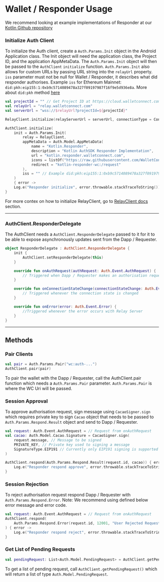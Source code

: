 # Wallet / Responder Usage

We recommend looking at example implementations of Responder at our [Kotlin Github repository](https://github.com/WalletConnect/WalletConnectKotlinV2/tree/develop/auth/responder)

### **Initialize Auth Client**

To initialize the Auth client, create a `Auth.Params.Init` object in the Android Application class. The Init object will need the
application class, the Project ID, and the application AppMetaData. The `Auth.Params.Init` object will then be passed to the `AuthClient`
`initialize` function. `Auth.Params.Init` also allows for custom URLs by passing URL string into the `relayUrl` property. `iss` parameter must not be null for Wallet / Responder, it describes what did responder authorises. Example `iss` for Ethereum Mainnet: `did:pkh:eip155:1:0xb9c5714089478a327f09197987f16f9e5d936e8a`. More about `did:pkh` method [here](https://github.com/w3c-ccg/did-pkh/blob/main/did-pkh-method-draft.md)

```kotlin
val projectId = "" // Get Project ID at https://cloud.walletconnect.com/
val relayUrl = "relay.walletconnect.com"
val serverUrl = "wss://$relayUrl?projectId=${projectId}"

RelayClient.initialize(relayServerUrl = serverUrl, connectionType = ConnectionType.AUTOMATIC, application = this)

AuthClient.initialize(
    init = Auth.Params.Init(
        relay = RelayClient,
        appMetaData = Auth.Model.AppMetaData(
            name = "Kotlin.Responder",
            description = "Kotlin AuthSDK Responder Implementation",
            url = "kotlin.responder.walletconnect.com",
            icons = listOf("https://raw.githubusercontent.com/WalletConnect/walletconnect-assets/master/Logo/Gradient/Logo.png"),
            redirect = "kotlin-responder-wc:/request"
        ),
        iss = "" // Example did:pkh:eip155:1:0xb9c5714089478a327f09197987f16f9e5d936e8a. Please use valid chain id and account addres as referenced here: https://github.com/ChainAgnostic/CAIPs/blob/master/CAIPs/caip-10.md
    )
    { error ->
    Log.e("Responder initialize", error.throwable.stackTraceToString())
}
```

For more contex on how to initialize RelayClient, go to [RelayClient docs](../../kotlin/guides/relay.md) section.

---
### **AuthClient.ResponderDelegate**

The AuthClient needs a `AuthClient.ResponderDelegate` passed to it for it to be able to expose asynchronously updates sent from the Dapp / Requester.

```kotlin
object ResponderDelegate : AuthClient.ResponderDelegate {
    init {
        AuthClient.setResponderDelegate(this)
    }

    override fun onAuthRequest(authRequest: Auth.Event.AuthRequest) {
        // Triggered when Dapp / Requester makes an authorisation request. Wallet / Responder should display message to user and ask him to approve or reject authorisation.
    }

    override fun onConnectionStateChange(connectionStateChange: Auth.Event.ConnectionStateChange) {
        // Triggered whenever the connection state is changed
    }

    override fun onError(error: Auth.Event.Error) {
        //Triggered whenever the error occurs with Relay Server
    }
}
```

---

## **Methods**

### **Pair Clients**

```kotlin
val pair = Auth.Params.Pair("wc:auth-...")
AuthClient.pair(pair)
```

To pair the wallet with the Dapp / Requester, call the AuthClient.pair function which needs a `Auth.Params.Pair` parameter. `Auth.Params.Pair` is where the WC Uri will be passed.


### **Session Approval**

To approve authorisation request, sign message using `CacaoSigner.sign` which requires private key to sign `Cacao` object that needs to be passed to `Auth.Params.Respond.Result` object and send to Dapp / Requester.

```kotlin
val request: Auth.Event.AuthRequest = // Request from onAuthRequest
val cacao: Auth.Model.Cacao.Signature = CacaoSigner.sign(
    request.message, // Message to be signed
    PRIVATE_KEY, // Private key used to signing a message
    SignatureType.EIP191 // Currently only EIP191 signing is supported
)

AuthClient.respond(Auth.Params.Respond.Result(request.id, cacao)) { error ->
    Log.e("Responder respond approve", error.throwable.stackTraceToString())
}
```

### **Session Rejection**

To reject authorisation request respond Dapp / Requester with `Auth.Params.Respond.Error`. Note: We recommend using defined below error message and error code.

```kotlin
val request: Auth.Event.AuthRequest = // Request from onAuthRequest
AuthClient.respond(
    Auth.Params.Respond.Error(request.id, 12001, "User Rejected Request") // Specifying Error codes will change in future
) { error ->
    Log.e("Responder respond reject", error.throwable.stackTraceToString())
}
```


### **Get List of Pending Requests**

```kotlin
val pendingRequest: List<Auth.Model.PendingRequest> = AuthClient.getPendingRequest()

```

To get a list of pending request, call `AuthClient.getPendingRequest()` which will return a list of type `Auth.Model.PendingRequest`.

